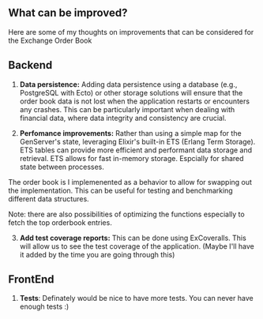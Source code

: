 ## What can be improved?

Here are some of my thoughts on improvements that can be considered for the Exchange Order Book

## Backend

1. **Data persistence:** Adding data persistence using a database (e.g., PostgreSQL with Ecto) or other storage solutions will ensure that the order book data is not lost when the application restarts or encounters any crashes. This can be particularly important when dealing with financial data, where data integrity and consistency are crucial.

2. **Perfomance improvements:** Rather than using a simple map for the GenServer's state, leveraging Elixir's built-in ETS (Erlang Term Storage). ETS tables can provide more efficient and performant data storage and retrieval. ETS allows for fast in-memory storage. Espcially for shared state between processes.

The order book is I implemenented as a behavior to allow for swapping out the implementation. This can be useful for testing and benchmarking different data structures.

Note: there are also possibilities of optimizing the functions especially to fetch the top orderbook entries.

3. **Add test coverage reports:** This can be done using ExCoveralls. This will allow us to see the test coverage of the application. (Maybe I'll have it added by the time you are going through this)

## FrontEnd

1. **Tests**: Definately would be nice to have more tests. You can never have enough tests :)

